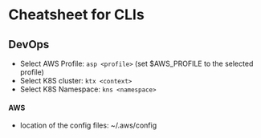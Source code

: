 # Cheatsheet for CLIs

## DevOps

- Select AWS Profile: `asp <profile>` (set \$AWS_PROFILE to the selected profile)
- Select K8S cluster: `ktx <context>`
- Select K8S Namespace: `kns <namespace>`

#### AWS

- location of the config files: ~/.aws/config
